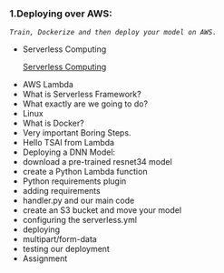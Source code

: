 ### 1.Deploying over AWS: 

   *`Train, Dockerize and then deploy your model on AWS.`*

<ul>   
<li>Serverless Computing <br>
  
[Serverless Computing](./CONTENT.md#serverless-computing)

<li>AWS Lambda <br>
<li>What is Serverless Framework? <br>
<li>What exactly are we going to do? <br>
<li>Linux <br>
<li>What is Docker? <br>
<li>Very important Boring Steps. <br>
<li>Hello TSAI from Lambda <br>
<li>Deploying a DNN Model: <br>
<li>download a pre-trained resnet34 model <br>
<li>create a Python Lambda function <br>
<li>Python requirements plugin <br>
<li>adding requirements <br>
<li>handler.py and our main code <br>
<li>create an S3 bucket and move your model <br>
<li>configuring the serverless.yml <br>
<li>deploying <br>
<li>multipart/form-data <br>
<li>testing our deployment <br>
<li>Assignment <br>
